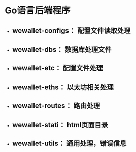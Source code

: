 # __Go语言后端程序__ 
* ## wewallet-configs：  配置文件读取处理  
* ## wewallet-dbs：  数据库处理文件  
* ## wewallet-etc：  配置文件处理  
* ## wewallet-eths：  以太坊相关处理  
* ## wewallet-routes：  路由处理  
* ## wewallet-stati：  html页面目录  
* ## wewallet-utils：  通用处理，错误信息  
